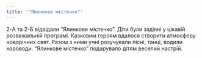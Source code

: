 ```yaml
---
title: '"Ялинкове містечко"'
---
```


2-А та 2-Б відвідали “Ялинкове містечко”. Діти були задіяні у цікавій розважальній програмі. Казковим героям вдалося створити атмосферу новорічних свят. Разом з ними учні розучували пісні, танці, водили хороводи. “Ялинкове містечко” подарувало дітям веселий настрій.

<slideshow id="72157649164464021"></slideshow>
